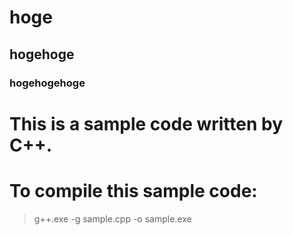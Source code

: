 # hoge

## hogehoge

### hogehogehoge


# This is a sample code written by C++.

# To compile this sample code:
> g++.exe -g sample.cpp -o sample.exe




